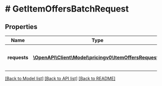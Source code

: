 # # GetItemOffersBatchRequest

## Properties

Name | Type | Description | Notes
------------ | ------------- | ------------- | -------------
**requests** | [**\OpenAPI\Client\Model\pricingv0\ItemOffersRequest[]**](ItemOffersRequest.md) | A list of &#x60;getListingOffers&#x60; batched requests to run. | [optional]

[[Back to Model list]](../../README.md#models) [[Back to API list]](../../README.md#endpoints) [[Back to README]](../../README.md)
